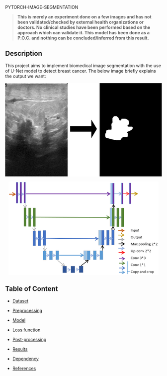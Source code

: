PYTORCH-IMAGE-SEGMENTATION

> **This is merely an experiment done on a few images and has not been validated/checked by external health organizations or doctors. No clinical studies have been performed based on the approach which can validate it. This model has been done as a P.O.C. and nothing can be concluded/inferred from this result.**

## Description

This project aims to implement biomedical image segmentation with the use of U-Net model to detect breast cancer. The below image briefly explains the output we want:

<p align="center">
    <img  height="300" src="reports/figures/aim.png">
</p>

<p align="center">
    <img  height="300" src="reports/figures/unet.png">
</p>


## Table of Content

* [Dataset](#dataset)

* [Preprocessing](#preprocessing)

* [Model](#model)

* [Loss function](#lossfunction)

* [Post-processing](#postprocessing)

* [Results](#results)

* [Dependency](#dependency)

* [References](#references)